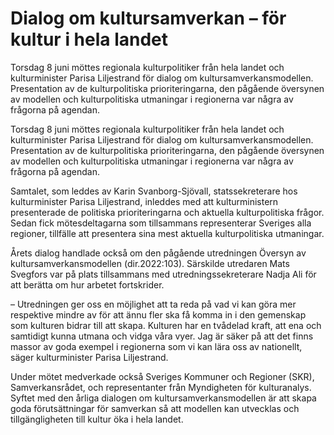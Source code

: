 # Dialog om kultursamverkan – för kultur i hela landet

Torsdag 8 juni möttes regionala kulturpolitiker från hela landet och kulturminister Parisa Liljestrand för dialog om kultursamverkansmodellen. Presentation av de kulturpolitiska prioriteringarna, den pågående översynen av modellen och kulturpolitiska utmaningar i regionerna var några av frågorna på agendan.

Torsdag 8 juni möttes regionala kulturpolitiker från hela landet och kulturminister Parisa Liljestrand för dialog om kultursamverkansmodellen. Presentation av de kulturpolitiska prioriteringarna, den pågående översynen av modellen och kulturpolitiska utmaningar i regionerna var några av frågorna på agendan.

Samtalet, som leddes av Karin Svanborg-Sjövall, statssekreterare hos kulturminister Parisa Liljestrand, inleddes med att kulturministern presenterade de politiska prioriteringarna och aktuella kulturpolitiska frågor. Sedan fick mötesdeltagarna som tillsammans representerar Sveriges alla regioner, tillfälle att presentera sina mest aktuella kulturpolitiska utmaningar.

Årets dialog handlade också om den pågående utredningen Översyn av kultursamverkansmodellen (dir.2022:103). Särskilde utredaren Mats Svegfors var på plats tillsammans med utredningssekreterare Nadja Ali för att berätta om hur arbetet fortskrider.

– Utredningen ger oss en möjlighet att ta reda på vad vi kan göra mer respektive mindre av för att ännu fler ska få komma in i den gemenskap som kulturen bidrar till att skapa. Kulturen har en tvådelad kraft, att ena och samtidigt kunna utmana och vidga våra vyer. Jag är säker på att det finns massor av goda exempel i regionerna som vi kan lära oss av nationellt, säger kulturminister Parisa Liljestrand.

Under mötet medverkade också Sveriges Kommuner och Regioner (SKR), Samverkansrådet, och representanter från Myndigheten för kulturanalys. Syftet med den årliga dialogen om kultursamverkansmodellen är att skapa goda förutsättningar för samverkan så att modellen kan utvecklas och tillgängligheten till kultur öka i hela landet.
